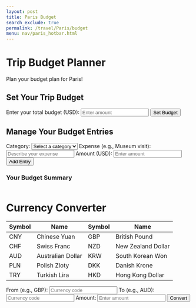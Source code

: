 ```yaml
---
layout: post
title: Paris Budget
search_exclude: true
permalink: /travel/Paris/budget
menu: nav/paris_hotbar.html
---
```

<head>
    <link rel="stylesheet" href="{{ site.baseurl }}/assets/css/travel/budget.css"> 
</head>

<body>
    <div class="header">
        <h1>Trip Budget Planner</h1>
        <p>Plan your budget plan for Paris!</p>
    </div>
    <div class="container">
        <div class="form-container">
            <h2>Set Your Trip Budget</h2>
            <form id="budgetForm">
                <label for="budget">Enter your total budget (USD):</label>
                <input type="number" id="budget" name="budget" required placeholder="Enter amount" step="0.01">
                <button type="submit">Set Budget</button>
            </form>
        </div>
    </div>
    <div class="container">
        <div class="form-container">
            <h2>Manage Your Budget Entries</h2>
            <form id="entryForm">
                <label for="category">Category:</label>
                <select id="category" name="category" required>
                    <option value="">Select a category</option>
                    <option value="Activities">Activities</option>
                    <option value="Hotels">Hotels</option>
                    <option value="Transportation">Transportation</option>
                    <option value="Food">Food</option>
                    <option value="Other">Other</option>
                </select>
                <label for="expense">Expense (e.g., Museum visit):</label>
                <input type="text" id="expense" name="expense" required placeholder="Describe your expense">
                <label for="entryAmount">Amount (USD):</label>
                <input type="number" id="entryAmount" name="entryAmount" required placeholder="Enter amount" step="0.01">
                <button type="submit">Add Entry</button>
            </form>
        </div>
    </div>
    <div class="container">
        <div class="budget-summary" id="budgetSummary">
            <h3>Your Budget Summary</h3>
            <table id="budgeting-table"></table>
        </div>
    </div>
    <div class="container">
        <h1>Currency Converter</h1>
        <table>
            <thead>
                <tr>
                    <th>Symbol</th><th>Name</th><th>Symbol</th><th>Name</th>
                </tr>
            </thead>
            <tbody>
                <tr>
                    <td>CNY</td><td>Chinese Yuan</td><td>GBP</td><td>British Pound</td>
                </tr>
                <tr>
                    <td>CHF</td><td>Swiss Franc</td><td>NZD</td><td>New Zealand Dollar</td>
                </tr>
                <tr>
                    <td>AUD</td><td>Australian Dollar</td><td>KRW</td><td>South Korean Won</td>
                </tr>
                <tr>
                    <td>PLN</td><td>Polish Zloty</td><td>DKK</td><td>Danish Krone</td>
                </tr>
                <tr>
                    <td>TRY</td><td>Turkish Lira</td><td>HKD</td><td>Hong Kong Dollar</td>
                </tr>
            </tbody>
        </table>
        <div class="form-container">
            <label for="have">From (e.g., GBP):</label>
            <input type="text" id="have" placeholder="Currency code" required>
            <label for="want">To (e.g., AUD):</label>
            <input type="text" id="want" placeholder="Currency code" required>
            <label for="amount">Amount:</label>
            <input type="number" id="amount" placeholder="Enter amount" required>
            <button id="convertButton">Convert</button>
        </div>
        <div id="conversionResult"></div>
    </div>
</body>

<script type="module">
    import { pythonURI, fetchOptions } from '{{site.baseurl}}/assets/js/api/config.js';
    document.getElementById('convertButton').addEventListener('click', function() {
        const have = document.getElementById('have').value.trim();
        const want = document.getElementById('want').value.trim();
        const amount = document.getElementById('amount').value.trim();
        const resultElement = document.getElementById('conversionResult');
        // Validate input fields
        if (!have || !want || !amount) {
            resultElement.textContent = 'Please fill out all fields.';
            return;
        }
        // Make a request to the backend API (Flask)
        fetch(`http://127.0.0.1:8887/api/convertcurrency?have=${have}&want=${want}&amount=${amount}`, {
            method: 'GET',
            headers: {
                'Content-Type': 'application/json'
            }
        })
        .then(response => response.json())
        .then(result => {
            if (result.new_amount) {
                resultElement.textContent = `${amount} ${have} = ${result.new_amount} ${want}`;
            } else {
                resultElement.textContent = `Error: Unable to convert currency.`;
            }
        })
        .catch(error => {
            resultElement.textContent = `Error: ${error.message}`;
        });
    });
</script>

<script type="module">
    import { pythonURI, fetchOptions } from '{{site.baseurl}}/assets/js/api/config.js';

    // Submit a new budgeting entry
    async function submitBudgeting(expense, cost, category) {
        try {
            const response = await fetch(`${pythonURI}/api/budgeting`, {
                ...fetchOptions,
                method: 'POST',
                headers: { 'Content-Type': 'application/json' },
                body: JSON.stringify({ expense, cost, category, user_id: 1 }),
            });

            if (response.ok) {
                createBudgetingTable();
            } else {
                console.error('Failed to submit budgeting entry:', await response.json());
            }
        } catch (error) {
            console.error("Error creating new budgeting entry:", error);
        }
    }

    // Update a budgeting entry
    async function updateBudgeting(id, expense, cost, category) {
        try {
            const response = await fetch(`${pythonURI}/api/budgeting`, {
                method: 'PUT',
                headers: { 'Content-Type': 'application/json' },
                body: JSON.stringify({ id, expense, cost, category, user_id: 1 }),
            });

            if (response.ok) {
                createBudgetingTable();
            } else {
                console.error('Failed to update budgeting entry:', await response.json());
            }
        } catch (error) {
            console.error("Error updating budgeting entry:", error);
        }
    }

    // Delete a budgeting entry
    async function deleteBudgeting(id) {
        try {
            const response = await fetch(`${pythonURI}/api/budgeting`, {
                ...fetchOptions,
                method: 'DELETE',
                headers: { 'Content-Type': 'application/json' },
                body: JSON.stringify({ id }),
            });

            if (response.ok) {
                createBudgetingTable();
            } else {
                console.error('Failed to delete budgeting entry:', await response.json());
            }
        } catch (error) {
            console.error("Error deleting budgeting entry:", error);
        }
    }

    // Dynamically create the budgeting entries table
    async function createBudgetingTable() {
        const table = document.getElementById("budgeting-table");
        table.innerHTML = ""; // Clear existing table content

        try {
            const response = await fetch(`${pythonURI}/api/budgeting`, fetchOptions);
            const data = await response.json();

            if (data.length === 0) {
                table.innerHTML = "<tr><td colspan='4'>No budgeting entries available.</td></tr>";
                return;
            }

            // Create table header
            const header = document.createElement("thead");
            header.innerHTML = `
                <tr>
                    <th>Expense</th>
                    <th>Cost</th>
                    <th>Category</th>
                    <th>User ID</th>
                    <th>Actions</th>
                </tr>`;
            table.appendChild(header);

            // Create table body
            const body = document.createElement("tbody");
            data.forEach((entry, index) => {
                const row = document.createElement("tr");

                row.innerHTML = `
                    <td>${entry.expense}</td>
                    <td>${entry.cost}</td>
                    <td>${entry.category}</td>
                    <td>${entry.user_id}</td>
                    <td>
                        <button class="action-btn" id="update-btn-${index}">Update</button>
                        <button class="action-btn" id="delete-btn-${index}">Delete</button>
                    </td>
                `;

                body.appendChild(row);
            });
            table.appendChild(body);

            // Bind event listeners dynamically after elements are added
            data.forEach((entry, index) => {
                const updateButton = document.getElementById(`update-btn-${index}`);
                const deleteButton = document.getElementById(`delete-btn-${index}`);

                // Ensure buttons exist before attaching event listeners
                if (updateButton) {
                    updateButton.addEventListener("click", () => handleUpdate(entry));
                }
                if (deleteButton) {
                    deleteButton.addEventListener("click", () => handleDelete(entry));
                }
            });

        } catch (error) {
            console.error("Error fetching budgeting entries:", error);
            table.innerHTML = "<tr><td colspan='4'>Failed to load budgeting entries.</td></tr>";
        }
    }

    // Prompt the user to update a budgeting entry
    async function handleUpdate(entry) {
        const newExpense = prompt("Enter a new expense:");
        const newCost = prompt("Enter a new cost:");
        const newCategory = prompt("Enter a new category:");

        if (newExpense && newCost && newCategory) {
            await updateBudgeting(entry.id, newExpense, newCost, newCategory);
        } else {
            alert("Please enter valid data.");
        }
    }

    // Handle delete budgeting entry
    async function handleDelete(entry) {
        const confirmDelete = confirm("Are you sure you want to delete this budgeting entry?");
        if (confirmDelete) {
            await deleteBudgeting(entry.id);
        }
    }

    // Handle new budgeting entry creation
    document.getElementById('entryForm').addEventListener('submit', async function(e) {
        e.preventDefault();
        const category = document.getElementById('category').value;
        const expense = document.getElementById('expense').value;
        const cost = parseFloat(document.getElementById('entryAmount').value);


        if (expense && cost && category) {
            await submitBudgeting(expense, cost, category);
        } else {
            alert("Please enter valid data.");
        }
    });

    // Initialize the app
    createBudgetingTable();
</script>